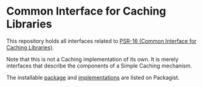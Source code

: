 Common Interface for Caching Libraries
==============

This repository holds all interfaces related to [PSR-16 (Common Interface for Caching Libraries)][psr-url].

Note that this is not a Caching implementation of its own. It is merely interfaces that describe the components of a Simple Caching mechanism.

The installable [package][package-url] and [implementations][implementation-url] are listed on Packagist.

[psr-url]: https://www.php-fig.org/psr/psr-16/
[package-url]: https://packagist.org/packages/psr/simple-cache
[implementation-url]: https://packagist.org/providers/psr/simple-cache-implementation
